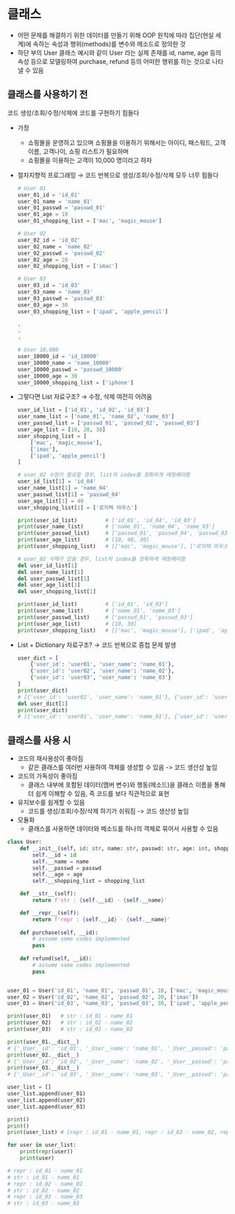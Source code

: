 # 클래스 
- 어떤 문제를 해결하기 위한 데이터를 만들기 위해 OOP 원칙에 따라 집단(현실 세계)에 속하는 속성과 행위(methods)를 변수와 메소드로 정의한 것
- 하단 부의 User 클래스 예시와 같이 User 라는 실제 존재를 id, name, age 등의 속성 등으로  모델링하여 purchase, refund 등의 어떠한 행위를 하는 것으로 나타낼 수 있음

## 클래스를 사용하기 전

코드 생성/조회/수정/삭제에 코드를 구현하기 힘들다

* 가정
  * 쇼핑몰을 운영하고 있으며 쇼핑몰을 이용하기 위해서는 아이디, 패스워드, 고객이름, 고객나이, 쇼핑 리스트가 필요하며 
  * 쇼핑몰을 이용하는 고객이 10,000 명이라고 하자

* 절차지향적 프로그래밍 →  코드 반복으로 생성/조회/수정/삭제 모두 너무 힘들다
  ``` python
  # User 01
  user_01_id = 'id_01'
  user_01_name = 'name_01'
  user_01_passwd = 'passwd_01'
  user_01_age = 10
  user_01_shopping_list = ['mac', 'magic_mouse']
  
  # User 02
  user_02_id = 'id_02'
  user_02_name = 'name_02'
  user_02_passwd = 'passwd_02'
  user_02_age = 20
  user_02_shopping_list = ['imac']
  
  # User 03
  user_03_id = 'id_03'
  user_03_name = 'name_03'
  user_03_passwd = 'passwd_03'
  user_03_age = 30
  user_03_shopping_list = ['ipad', 'apple_pencil']
  
  .
  .
  .
  
  # User 10,000
  user_10000_id = 'id_10000'
  user_10000_name = 'name_10000'
  user_10000_passwd = 'passwd_10000'
  user_10000_age = 30
  user_10000_shopping_list = ['iphone']
  ```

* 그렇다면 List 자료구조? → 수정, 삭제 여전히 어려움

  ``` python
  user_id_list = ['id_01', 'id_02', 'id_03']
  user_name_list = ['name_01', 'name_02', 'name_03']
  user_passwd_list = ['passwd_01', 'passwd_02', 'passwd_03']
  user_age_list = [10, 20, 30]
  user_shopping_list = [
      ['mac', 'magic_mouse'],
      ['imac'],
      ['ipad', 'apple_pencil']
  ]
  ```

  ``` python
  # user_02 수정이 필요할 경우, list의 index를 정확하게 매핑해야함
  user_id_list[1] = 'id_04'
  user_name_list[1] = 'name_04'
  user_passwd_list[1] = 'passwd_04'
  user_age_list[1] = 40
  user_shopping_list[1] = ['로지텍 마우스']
  
  print(user_id_list)         # ['id_01', 'id_04', 'id_03']
  print(user_name_list)       # ['name_01', 'name_04', 'name_03']
  print(user_passwd_list)     # ['passwd_01', 'passwd_04', 'passwd_03']
  print(user_age_list)        # [10, 40, 30]
  print(user_shopping_list)   # [['mac', 'magic_mouse'], ['로지텍 마우스'], ['ipad', 'apple_pencil']]
  ```

  ``` python
  # user_02 삭제가 있을 경우, list의 index를 정확하게 매핑해야함
  del user_id_list[1]
  del user_name_list[1]
  del user_passwd_list[1]
  del user_age_list[1]
  del user_shopping_list[1]
  
  print(user_id_list)         # ['id_01', 'id_03']
  print(user_name_list)       # ['name_01', 'name_03']
  print(user_passwd_list)     # ['passwd_01', 'passwd_03']
  print(user_age_list)        # [10, 30]
  print(user_shopping_list)   # [['mac', 'magic_mouse'], ['ipad', 'apple_pencil']]
  ```

* List + Dictionary 자료구조? → 코드 반복으로 중첩 문제 발생 

  ``` python
  user_dict = [
      {'user_id': 'user01', 'user_name': 'name_01'},
      {'user_id': 'user02', 'user_name': 'name_02'},
      {'user_id': 'user03', 'user_name': 'name_03'}
  ]
  print(user_dict)
  # [{'user_id': 'user01', 'user_name': 'name_01'}, {'user_id': 'user02', 'user_name': 'name_02'}, {'user_id': 'user03', 'user_name': 'name_03'}]
  del user_dict[1]
  print(user_dict)
  # [{'user_id': 'user01', 'user_name': 'name_01'}, {'user_id': 'user03', 'user_name': 'name_03'}]
  
  ```

## 클래스를 사용 시

* 코드의 재사용성이 좋아짐
  * 같은 클래스를 여러번 사용하여 객체를 생성할 수 있음 -> 코드 생산성 높임
* 코드의 가독성이 좋아짐
  * 클래스 내부에 포함된 데이터(멤버 변수)와 행동(메소드)을 클래스 이름을 통해 더 쉽게 이해할 수 있음, 즉 코드를 보다 직관적으로 표현
* 유지보수를 쉽게할 수 있음
  * 코드를 생성/조회/수정/삭제 하기가 쉬워짐 -> 코드 생산성 높임
* 모듈화
  * 클래스를 사용하면 데이터와 메소드를 하나의 객체로 묶어서 사용할 수 있음

``` python
class User:
    def __init__(self, id: str, name: str, passwd: str, age: int, shopping_list:List[str]):
        self.__id = id
        self.__name = name
        self.__passwd = passwd
        self.__age = age
        self.__shopping_list = shopping_list

    def __str__(self):
        return f'str : {self.__id} - {self.__name}'

    def __repr__(self):
        return f'repr : {self.__id} - {self.__name}'
      
    def purchase(self, __id):
        # assume some codes implemented
        pass
    
    def refund(self, __id):
        # assume some codes implemented
        pass


user_01 = User('id_01', 'name_01', 'passwd_01', 10, ['mac', 'magic_mouse'])
user_02 = User('id_02', 'name_02', 'passwd_02', 20, ['imac'])
user_03 = User('id_03', 'name_03', 'passwd_03', 30, ['ipad', 'apple_pencil'])

print(user_01)   # str : id_01 - name_01
print(user_02)   # str : id_02 - name_02
print(user_03)   # str : id_03 - name_03

print(user_01.__dict__)
# {'_User__id': 'id_01', '_User__name': 'name_01', '_User__passwd': 'passwd_01', '_User__age': 10, '_User__shopping_list': ['mac', 'magic_mouse']}
print(user_02.__dict__)
# {'_User__id': 'id_02', '_User__name': 'name_02', '_User__passwd': 'passwd_02', '_User__age': 20, '_User__shopping_list': ['imac']}
print(user_03.__dict__)
# {'_User__id': 'id_03', '_User__name': 'name_03', '_User__passwd': 'passwd_03', '_User__age': 30, '_User__shopping_list': ['ipad', 'apple_pencil']}
```

``` python
user_list = []
user_list.append(user_01)
user_list.append(user_02)
user_list.append(user_03)

print()
print()
print(user_list) # [repr : id_01 - name_01, repr : id_02 - name_02, repr : id_03 - name_03]

for user in user_list:
    print(repr(user))
    print(user)

# repr : id_01 - name_01
# str : id_01 - name_01
# repr : id_02 - name_02
# str : id_02 - name_02
# repr : id_03 - name_03
# str : id_03 - name_03
```

